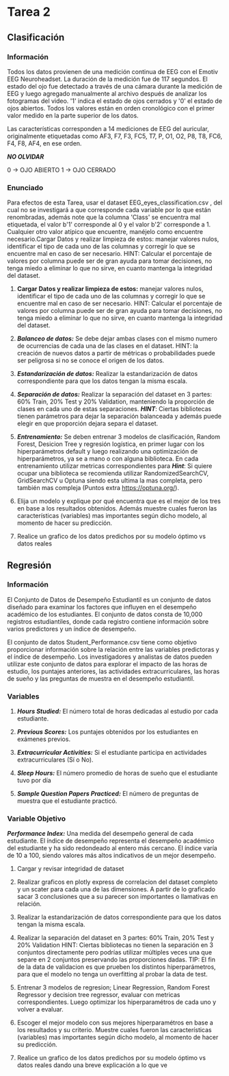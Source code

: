 # Tarea 2

## Clasificación

### Información

Todos los datos provienen de una medición continua de EEG con el Emotiv EEG Neuroheadset. La duración de la medición fue de 117 segundos. El estado del ojo fue detectado a través de una cámara durante la medición de EEG y luego agregado manualmente al archivo después de analizar los fotogramas del video. '1' indica el estado de ojos cerrados y '0' el estado de ojos abiertos. Todos los valores están en orden cronológico con el primer valor medido en la parte superior de los datos.

Las características corresponden a 14 mediciones de EEG del auricular, originalmente etiquetadas como AF3, F7, F3, FC5, T7, P, O1, O2, P8, T8, FC6, F4, F8, AF4, en ese orden.

***NO OLVIDAR***

0 -> OJO ABIERTO 1 -> OJO CERRADO

### Enunciado

Para efectos de esta Tarea, usar el dataset EEG_eyes_classification.csv , del cual no se investigará a que corresponde cada variable por lo que están renombradas, además note que la columna 'Class' se encuentra mal etiquetada, el valor b'1' corresponde al 0 y el valor b'2' corresponde a 1. Cualquier otro valor atípico que encuentre, manéjelo como encuentre necesario.Cargar Datos y realizar limpieza de estos: manejar valores nulos, identificar el tipo de cada uno de las columnas y corregir lo que se encuentre mal en caso de ser necesario. HINT: Calcular el porcentaje de valores por columna puede ser de gran ayuda para tomar decisiones, no tenga miedo a eliminar lo que no sirve, en cuanto mantenga la integridad del dataset.

1. **Cargar Datos y realizar limpieza de estos:** manejar valores nulos, identificar el tipo de cada uno de las columnas y corregir lo que se encuentre mal en caso de ser necesario. HINT: Calcular el porcentaje de valores por columna puede ser de gran ayuda para tomar decisiones, no tenga miedo a eliminar lo que no sirve, en cuanto mantenga la integridad del dataset.

2. ***Balanceo de datos:*** Se debe dejar ambas clases con el mismo numero de ocurrencias de cada una de las clases en el dataset. HINT: la creación de nuevos datos a partir de métricas o probabilidades puede ser peligrosa si no se conoce el origen de los datos.

3. ***Estandarización de datos:*** Realizar la estandarización de datos correspondiente para que los datos tengan la misma escala.

4. ***Separación de datos:*** Realizar la separación del dataset en 3 partes: 60% Train, 20% Test y 20% Validation, manteniendo la proporción de clases en cada uno de estas separaciones. ***HINT***: Ciertas bibliotecas tienen parámetros para dejar la separación balanceada y además puede elegir en que proporción dejara separa el dataset.

5. ***Entrenamiento:*** Se deben entrenar 3 modelos de clasificación, Random Forest, Desicion Tree y regresión logística, en primer lugar con los hiperparámetros default y luego realizando una optimización de hiperparámetros, ya se a mano o con alguna biblioteca. En cada entrenamiento utilizar metricas correspondientes para ***Hint***: Si quiere ocupar una biblioteca se recomienda utilizar RandomizedSearchCV, GridSearchCV u Optuna siendo esta ultima la mas completa, pero también mas compleja (Puntos extra <https://optuna.org/>).

6. Elija un modelo y explique por qué encuentra que es el mejor de los tres en base a los resultados obtenidos. Además muestre cuales fueron las características (variables) mas importantes según dicho modelo, al momento de hacer su predicción.

7. Realice un grafico de los datos predichos por su modelo óptimo vs datos reales

## Regresión

### Información

El Conjunto de Datos de Desempeño Estudiantil es un conjunto de datos diseñado para examinar los factores que influyen en el desempeño académico de los estudiantes. El conjunto de datos consta de 10,000 registros estudiantiles, donde cada registro contiene información sobre varios predictores y un índice de desempeño.

El conjunto de datos Student_Performance.csv tiene como objetivo proporcionar información sobre la relación entre las variables predictoras y el índice de desempeño. Los investigadores y analistas de datos pueden utilizar este conjunto de datos para explorar el impacto de las horas de estudio, los puntajes anteriores, las actividades extracurriculares, las horas de sueño y las preguntas de muestra en el desempeño estudiantil.

### Variables

1. ***Hours Studied:*** El número total de horas dedicadas al estudio por cada estudiante.

2. ***Previous Scores:*** Los puntajes obtenidos por los estudiantes en exámenes previos.

3. ***Extracurricular Activities:*** Si el estudiante participa en actividades extracurriculares (Sí o No).

4. ***Sleep Hours:*** El número promedio de horas de sueño que el estudiante tuvo por día

5. ***Sample Question Papers Practiced:*** El número de preguntas de muestra que el estudiante practicó.

### Variable Objetivo

***Performance Index:*** Una medida del desempeño general de cada estudiante. El índice de desempeño representa el desempeño académico del estudiante y ha sido redondeado al entero más cercano. El índice varía de 10 a 100, siendo valores más altos indicativos de un mejor desempeño.

1. Cargar y revisar integridad de dataset

2. Realizar graficos en plotly express de correlacion del dataset completo y un scater para cada una de las dimensiones. A partir de lo graficado sacar 3 conclusiones que a su parecer son importantes o llamativas en relación.

3. Realizar la estandarización de datos correspondiente para que los datos tengan la misma escala.

4. Realizar la separación del dataset en 3 partes: 60% Train, 20% Test y 20% Validation HINT: Ciertas bibliotecas no tienen la separación en 3 conjuntos directamente pero podrías utilizar múltiples veces una que separe en 2 conjuntos preservando las proporciones dadas. TIP: El fin de la data de validacion es que prueben los distintos hiperparámetros, para que el modelo no tenga un overfitting al probar la data de test.

5. Entrenar 3 modelos de regresion; Linear Regression, Random Forest Regressor y decision tree regressor, evaluar con metricas correspondientes. Luego optimizar los hiperparamétros de cada uno y volver a evaluar.

6. Escoger el mejor modelo con sus mejores hiperparamétros en base a los resultados y su criterio. Muestre cuales fueron las características (variables) mas importantes según dicho modelo, al momento de hacer su predicción.

7. Realice un grafico de los datos predichos por su modelo óptimo vs datos reales dando una breve explicación a lo que ve

